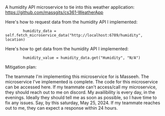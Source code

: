 A humidity API microservice to tie into this weather application: https://github.com/massgits/cs361-WeatherApp

Here's how to request data from the humidity API I implemented:

            humidity_data = self.fetch_microservice_data("http://localhost:6789/humidity", location)
    
Here's how to get data from the humidity API I implemented:

            humidity_value = humidity_data.get("Humidity", "N/A")

Mitigation plan:

The teammate I'm implementing this microservice for is Masseeh.
The microservice I've implemented is complete.
The code for this microservice can be accessed here.
If my teammate can't access/call my microservice, they should reach out to me on discord. My availibility is every day, in the evenings.
Ideally they should tell me as soon as possible, so I have time to fix any issues. Say, by this saturday, May 25, 2024.
If my teammate reaches out to me, they can expect a response within 24 hours.